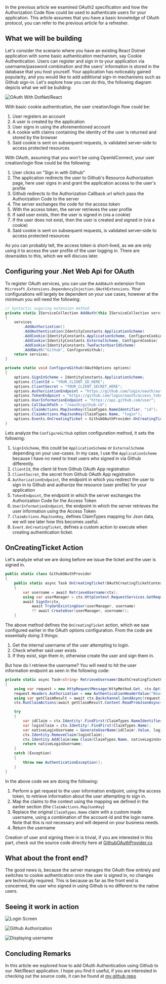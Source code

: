 In the previous article we examined OAuth2 specification and how the Authorization Code flow could be used to authenticate users for your application. This article assumes that you have a basic knowledge of OAuth protocol, you can refer to the previous article for a refresher.

## What we will be building

Let's consider the scenario where you have an existing React Dotnet application with some basic authentication mechanism, say Cookie Authentication. Users can register and sign in to your application via username/password combination and the users' information is stored in the database that you host yourself. Your application has noticeably gained popularity, and you would like to add additional sign-in mechanisms such as Github sign-in. Let's explore how you can do this, the following diagram depicts what we will be building:

![OAuth With DotNet/React](/post-img/oauth-react-dotnet-0.webp)

With basic cookie authentication, the user creation/login flow could be:

1. User registers an account
2. A user is created by the application
3. User signs in using the aforementioned account
4. A cookie with claims containing the identity of the user is returned and stored by the browser
5. Said cookie is sent on subsequent requests, is validated server-side to access protected resources

With OAuth, assuming that you won't be using OpenIdConnect, your user creation/login flow could be the following:

1. User clicks on "Sign in with Github"
2. The application redirects the user to Github's Resource Authorization page, here user signs in and grant the application access to the user's profile
3. Github redirects to the Authorization Callback url which pass the Authorization Code to the server
4. The server exchanges the code for the access token
5. With the access token, the server retrieves the user profile
6. If said user exists, then the user is signed in (via a cookie)
7. If the user does not exist, then the user is created and signed in (via a cookie)
8. Said cookie is sent on subsequent requests, is validated server-side to access protected resources

As you can probably tell, the access token is short-lived, as we are only using it to access the user profile of the user logging in. There are downsides to this, which we will discuss later.

## Configuring your .Net Web Api for OAuth

To register OAuth services, you can use the `AddOAuth` extension from `Microsoft.Extensions.DependencyInjection.OAuthExtensions`. Your configurations will largely be dependent on your use cases, however at the minimum you will need the following:

```cs
// Syntactic sugaring extension method
private static IServiceCollection AddAuth(this IServiceCollection services)
{
    services
        .AddAuthorization()
        .AddAuthentication(IdentityConstants.ApplicationScheme)
        .AddCookie(IdentityConstants.ApplicationScheme, ConfigureCookie)
        .AddCookie(IdentityConstants.ExternalScheme, ConfigureCookie)
        .AddCookie(IdentityConstants.TwoFactorUserIdScheme)
        .AddOAuth("Github", ConfigureGithub);
    return services;
}

private static void ConfigureGithub(OAuthOptions options)
{
    options.SignInScheme = IdentityConstants.ApplicationScheme;
    options.ClientId = "YOUR_CLIENT_ID_HERE";
    options.ClientSecret = "YOUR_CLIENT_SECRET_HERE";
    options.AuthorizationEndpoint = "https://github.com/login/oauth/authorize";
    options.TokenEndpoint = "https://github.com/login/oauth/access_token";
    options.UserInformationEndpoint = "https://api.github.com/user";
    options.CallbackPath = "/oauth/github-cb";
    options.ClaimActions.MapJsonKey(ClaimTypes.NameIdentifier, "id");
    options.ClaimActions.MapJsonKey(ClaimTypes.Name, "login");
    options.Events.OnCreatingTicket = GithubOAuthProvider.OnCreatingTicket;
}
```

Lets analyze the `ConfigureGithub` option configuration method, it sets the following:

1. `SignInScheme`, this could be `ApplicationScheme` or `ExternalScheme` depending on your use-cases. In my case, I use the `ApplicationScheme` because I have no need to treat users who signed in via Github differently.
2. `ClientId`, the client Id from Github OAuth App registration
3. `ClientSecret`, the secret from Github OAuth App registration
4. `AuthorizationEndpoint`, the endpoint in which you redirect the user to sign in to Github and authorize the resource (user profile) for your application
5. `TokenEndpoint`, the endpoint in which the server exchanges the Authorization Code for the Access Token
6. `UserInformationEndpoint`, the endpoint in which the server retrieves the user information using the Access Token
7. `ClaimActions.MapJsonKey`, defines ClaimTypes mapping for Json data, we will see later how this becomes useful.
8. `Event.OnCreatingTicket`, defines a custom action to execute when creating authentication ticket.

## OnCreatingTicket Action

Let's analyze what we are doing before we issue the ticket and the user is signed in.

```cs
public static class GithubOAuthProvider
{
    public static async Task OnCreatingTicket(OAuthCreatingTicketContext ctx)
    {
        var username = await RetrieveUsername(ctx);
        using var userManager = ctx.HttpContext.RequestServices.GetRequiredService<UserManager<User>>();
        await SignIn(ctx, 
            await TryGetExistingUser(userManager, username) 
            ?? await CreateUser(userManager, username));
    }
```

The above method defines the `OnCreatingTicket` action, which we saw configured earlier in the OAuth options configuration. From the code are essentially doing 3 things:

1. Get the internal username of the user attempting to login.
2. Check whether said user exists
3. If they exist, sign them in, otherwise create the user and sign them in.

But how do I retrieve the username? You will need to hit the user information endpoint as seen in the following code:

```cs
private static async Task<string> RetrieveUsername(OAuthCreatingTicketContext ctx)
{
    using var request = new HttpRequestMessage(HttpMethod.Get, ctx.Options.UserInformationEndpoint);
    request.Headers.Authorization = new AuthenticationHeaderValue("Bearer", ctx.AccessToken);
    using var getClaimResult = await ctx.Backchannel.SendAsync(request);
    ctx.RunClaimActions(await getClaimResult.Content.ReadFromJsonAsync<JsonElement>());

    try
    {
        var idClaim = ctx.Identity!.FindFirst(ClaimTypes.NameIdentifier);
        var loginClaim = ctx.Identity!.FindFirst(ClaimTypes.Name);
        var nativeLoginUsername = GenerateUserName(idClaim!.Value, loginClaim!.Value);
        ctx.Identity.RemoveClaim(loginClaim);
        ctx.Identity.AddClaim(new Claim(ClaimTypes.Name, nativeLoginUsername));
        return nativeLoginUsername;
    }
    catch (Exception)
    {
        throw new AuthenticationException();
    }
}
```

In the above code we are doing the following:

1. Perform a get request to the user information endpoint, using the access token, to retrieve information about the user attempting to sign in.
2. Map the claims to the context using the mapping we defined in the earlier section (the `ClaimActions.MapJsonKey`)
3. Replace the original `ClaimTypes.Name` claim with a custom made username, using a combination of the account-id and the login name. Note that this is not necessary and will depend on your business needs.
4. Return the username

Creation of user and signing them in is trivial, if you are interested in this part, check out the source code directly here at [GithubOAuthProvider.cs](https://github.com/eamsdev/OAuthTutorial/blob/6f6e72d86224ccda5dd492d894caeafd2028390b/server/OAuthDemo/Web/OAuthProvider/GithubOAuthProvider.cs)

## What about the front end?

The good news is, because the server manages the OAuth flow entirely and switches to cookie authentication once the user is signed in, no changes are technically required. This is because as far as the front end is concerned, the user who signed in using Github is no different to the native users.

## Seeing it work in action


![Login Screen](/post-img/oauth-react-dotnet-1.webp)

![Github Authorization](/post-img/oauth-react-dotnet-2.webp)

![Displaying username](/post-img/oauth-react-dotnet-3.webp)

## Concluding Remarks

In this article we explored how to add OAuth Authentication using Github to our .Net/React application. I hope you find it useful, if you are interested in checking out the source code, it can be found at [my github repo](https://github.com/eamsdev/OAuthTutorial)